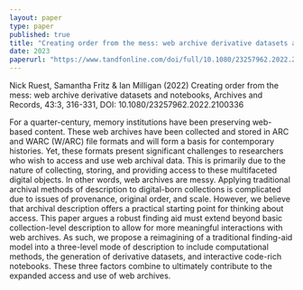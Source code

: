 ```yaml
---
layout: paper
type: paper
published: true
title: "Creating order from the mess: web archive derivative datasets and notebooks"
date: 2023
paperurl: "https://www.tandfonline.com/doi/full/10.1080/23257962.2022.2100336"
---
```


Nick Ruest, Samantha Fritz & Ian Milligan (2022) Creating order from the mess: web archive derivative datasets and notebooks, Archives and Records, 43:3, 316-331, DOI: 10.1080/23257962.2022.2100336


For a quarter-century, memory institutions have been preserving web-based content. These web archives have been collected and stored in ARC and WARC (W/ARC) file formats and will form a basis for contemporary histories. Yet, these formats present significant challenges to researchers who wish to access and use web archival data. This is primarily due to the nature of collecting, storing, and providing access to these multifaceted digital objects. In other words, web archives are messy. Applying traditional archival methods of description to digital-born collections is complicated due to issues of provenance, original order, and scale. However, we believe that archival description offers a practical starting point for thinking about access. This paper argues a robust finding aid must extend beyond basic collection-level description to allow for more meaningful interactions with web archives. As such, we propose a reimagining of a traditional finding-aid model into a three-level mode of description to include computational methods, the generation of derivative datasets, and interactive code-rich notebooks. These three factors combine to ultimately contribute to the expanded access and use of web archives.